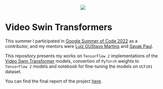 <p align="center">
<img align="center" src="https://user-images.githubusercontent.com/40586752/194027673-302bce07-e1c9-487c-9d0b-bcb43e35dea2.png">
</p>

# Video Swin Transformers

This summer I participated in [Google Summer of Code 2022](https://summerofcode.withgoogle.com/) as a contributor, and my mentors were   [Luiz GUStavo Martins](https://www.linkedin.com/in/luiz-gustavo-martins-64ab5891/) and  [Sayak Paul](https://www.linkedin.com/in/sayak-paul/).

This repository presents my works on `TensorFlow 2` implementations of the [Video Swin Transformer](https://arxiv.org/abs/2106.13230) models, convertion of `PyTorch` weights to `TensorFlow 2` models and notebook for fine-tuning the models on `UCF101` dataset.

You can find the final report of the project [here](https://github.com/shoaib6174/GSOC-22-Video-Swin-Transformers/blob/main/assets/final_report.md). 

